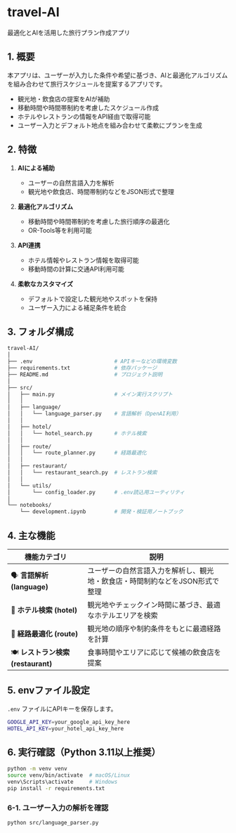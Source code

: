 # travel-AI

最適化とAIを活用した旅行プラン作成アプリ

## 1. 概要

本アプリは、ユーザーが入力した条件や希望に基づき、AIと最適化アルゴリズムを組み合わせて旅行スケジュールを提案するアプリです。

- 観光地・飲食店の提案をAIが補助  
- 移動時間や時間帯制約を考慮したスケジュール作成  
- ホテルやレストランの情報をAPI経由で取得可能  
- ユーザー入力とデフォルト地点を組み合わせて柔軟にプランを生成  

## 2. 特徴

1. **AIによる補助**  
   - ユーザーの自然言語入力を解析  
   - 観光地や飲食店、時間帯制約などをJSON形式で整理  

2. **最適化アルゴリズム**  
   - 移動時間や時間帯制約を考慮した旅行順序の最適化  
   - OR-Tools等を利用可能  

3. **API連携**  
   - ホテル情報やレストラン情報を取得可能  
   - 移動時間の計算に交通API利用可能  

4. **柔軟なカスタマイズ**  
   - デフォルトで設定した観光地やスポットを保持  
   - ユーザー入力による補足条件を統合  

## 3. フォルダ構成
```bash
travel-AI/
│
├── .env                          # APIキーなどの環境変数
├── requirements.txt              # 依存パッケージ
├── README.md                     # プロジェクト説明
│
├── src/
│   ├── main.py                   # メイン実行スクリプト
│   │
│   ├── language/                 
│   │   └── language_parser.py    # 言語解析（OpenAI利用）
│   │
│   ├── hotel/                    
│   │   └── hotel_search.py       # ホテル検索
│   │
│   ├── route/                    
│   │   └── route_planner.py      # 経路最適化
│   │
│   ├── restaurant/               
│   │   └── restaurant_search.py  # レストラン検索
│   │
│   └── utils/
│       └── config_loader.py      # .env読込用ユーティリティ
│
└── notebooks/
    └── development.ipynb         # 開発・検証用ノートブック
```

## 4. 主な機能

| 機能カテゴリ | 説明 |
|---------------|------|
| 🗣 **言語解析 (language)** | ユーザーの自然言語入力を解析し、観光地・飲食店・時間制約などをJSON形式で整理 |
| 🏨 **ホテル検索 (hotel)** | 観光地やチェックイン時間に基づき、最適なホテルエリアを検索 |
| 🚗 **経路最適化 (route)** | 観光地の順序や制約条件をもとに最適経路を計算 |
| 🍽 **レストラン検索 (restaurant)** | 食事時間やエリアに応じて候補の飲食店を提案 |

## 5. envファイル設定
`.env` ファイルにAPIキーを保存します。  
```bash
GOOGLE_API_KEY=your_google_api_key_here
HOTEL_API_KEY=your_hotel_api_key_here
```

## 6. 実行確認（Python 3.11以上推奨）
```bash
python -m venv venv
source venv/bin/activate  # macOS/Linux
venv\Scripts\activate     # Windows
pip install -r requirements.txt
```
### 6-1. ユーザー入力の解析を確認
```bash
python src/language_parser.py
```

